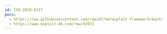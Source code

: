 ```yaml
---
id: CVE-2018-6317
pocs:
  - https://raw.githubusercontent.com/rapid7/metasploit-framework/master/modules/auxiliary/dos/tcp/claymore_dos.py
  - https://www.exploit-db.com/raw/43972
---
```

